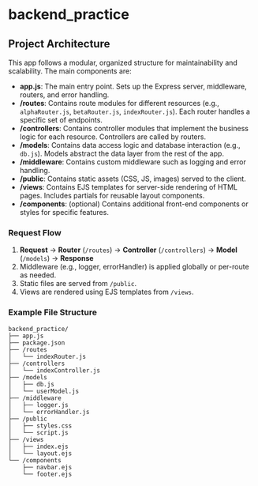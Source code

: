 <!-- @format -->

# backend_practice

## Project Architecture

This app follows a modular, organized structure for maintainability and scalability. The main components are:

-   **app.js**: The main entry point. Sets up the Express server, middleware, routers, and error handling.
-   **/routes**: Contains route modules for different resources (e.g., `alphaRouter.js`, `betaRouter.js`, `indexRouter.js`). Each router handles a specific set of endpoints.
-   **/controllers**: Contains controller modules that implement the business logic for each resource. Controllers are called by routers.
-   **/models**: Contains data access logic and database interaction (e.g., `db.js`). Models abstract the data layer from the rest of the app.
-   **/middleware**: Contains custom middleware such as logging and error handling.
-   **/public**: Contains static assets (CSS, JS, images) served to the client.
-   **/views**: Contains EJS templates for server-side rendering of HTML pages. Includes partials for reusable layout components.
-   **/components**: (optional) Contains additional front-end components or styles for specific features.

### Request Flow

1. **Request** → **Router** (`/routes`) → **Controller** (`/controllers`) → **Model** (`/models`) → **Response**
2. Middleware (e.g., logger, errorHandler) is applied globally or per-route as needed.
3. Static files are served from `/public`.
4. Views are rendered using EJS templates from `/views`.

### Example File Structure

```
backend_practice/
├── app.js
├── package.json
├── /routes
│   └── indexRouter.js
├── /controllers
│   └── indexController.js
├── /models
│   ├── db.js
│   └── userModel.js
├── /middleware
│   ├── logger.js
│   └── errorHandler.js
├── /public
│   ├── styles.css
│   └── script.js
├── /views
│   ├── index.ejs
│   └── layout.ejs
└── /components
    ├── navbar.ejs
    └── footer.ejs
```
